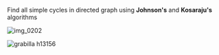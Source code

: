 Find all simple cycles in directed graph using **Johnson's** and **Kosaraju's** algorithms


![img_0202](https://cloud.githubusercontent.com/assets/19876131/22568237/a525f73e-e99b-11e6-90fa-7353752e284b.JPG)

![grabilla h13156](https://cloud.githubusercontent.com/assets/19876131/22568266/c9703a82-e99b-11e6-861c-da580be76fc2.png)
